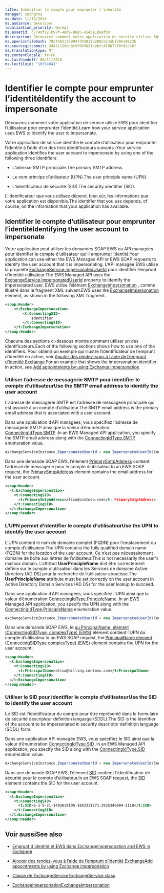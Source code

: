 ```yaml
---
title: Identifier le compte pour emprunter l’identité
manager: sethgros
ms.date: 11/16/2014
ms.audience: Developer
localization_priority: Normal
ms.assetid: c7749f12-b97f-48d9-88e5-a545e108efb0
description: Découvrez comment votre application de service utilise EWS pour identifier l’utilisateur pour emprunter l’identité.
ms.openlocfilehash: 78df4b511a9947d4d815b2802a53ab178b14622b
ms.sourcegitcommit: 34041125dc8c5f993b21cebfc4f8b72f0fd2cb6f
ms.translationtype: MT
ms.contentlocale: fr-FR
ms.lasthandoff: 06/11/2018
ms.locfileid: "19754841"
---
```

# <a name="identify-the-account-to-impersonate"></a><span data-ttu-id="8cdd3-103">Identifier le compte pour emprunter l’identité</span><span class="sxs-lookup"><span data-stu-id="8cdd3-103">Identify the account to impersonate</span></span>

<span data-ttu-id="8cdd3-104">Découvrez comment votre application de service utilise EWS pour identifier l’utilisateur pour emprunter l’identité.</span><span class="sxs-lookup"><span data-stu-id="8cdd3-104">Learn how your service application uses EWS to identify the user to impersonate.</span></span>
  
<span data-ttu-id="8cdd3-105">Votre application de service identifie le compte d’utilisateur pour emprunter l’identité à l’aide d’un des trois identificateurs suivants :</span><span class="sxs-lookup"><span data-stu-id="8cdd3-105">Your service application identifies the user account to impersonate by using one of the following three identifiers:</span></span>
  
- <span data-ttu-id="8cdd3-106">L’adresse SMTP principale.</span><span class="sxs-lookup"><span data-stu-id="8cdd3-106">The primary SMTP address.</span></span>
    
- <span data-ttu-id="8cdd3-107">Le nom principe d’utilisateur (UPN).</span><span class="sxs-lookup"><span data-stu-id="8cdd3-107">The user principle name (UPN).</span></span>
    
- <span data-ttu-id="8cdd3-108">L’identificateur de sécurité (SID).</span><span class="sxs-lookup"><span data-stu-id="8cdd3-108">The security identifier (SID).</span></span>
    
<span data-ttu-id="8cdd3-109">L’identificateur que vous utilisez dépend, bien sûr, les informations que votre application est disponible.</span><span class="sxs-lookup"><span data-stu-id="8cdd3-109">The identifier that you use depends, of course, on the information that your application has available.</span></span>
  
## <a name="identifying-the-user-account-to-impersonate"></a><span data-ttu-id="8cdd3-110">Identifier le compte d’utilisateur pour emprunter l’identité</span><span class="sxs-lookup"><span data-stu-id="8cdd3-110">Identifying the user account to impersonate</span></span>

<span data-ttu-id="8cdd3-111">Votre application peut utiliser les demandes SOAP EWS ou API managées pour identifier le compte d’utilisateur qui il emprunte l’identité.</span><span class="sxs-lookup"><span data-stu-id="8cdd3-111">Your application can use either the EWS Managed API or EWS SOAP requests to identify the user account that it is impersonating.</span></span> <span data-ttu-id="8cdd3-112">L’API managée EWS utilise la propriété [ExchangeService.ImpersonatedUserId](http://msdn.microsoft.com/en-us/library/microsoft.exchange.webservices.data.exchangeservice.impersonateduserid.aspx) pour identifier l’emprunt d’identité utilisateur.</span><span class="sxs-lookup"><span data-stu-id="8cdd3-112">The EWS Managed API uses the [ExchangeService.ImpersonatedUserId](http://msdn.microsoft.com/en-us/library/microsoft.exchange.webservices.data.exchangeservice.impersonateduserid.aspx) property to identify the impersonated user.</span></span> <span data-ttu-id="8cdd3-113">EWS utilise l’élément [ExchangeImpersonation](http://msdn.microsoft.com/library/d8cbac49-47d0-4745-a2a7-545d33f8da93%28Office.15%29.aspx) , comme illustré dans le fragment XML suivant.</span><span class="sxs-lookup"><span data-stu-id="8cdd3-113">EWS uses the [ExchangeImpersonation](http://msdn.microsoft.com/library/d8cbac49-47d0-4745-a2a7-545d33f8da93%28Office.15%29.aspx) element, as shown in the following XML fragment.</span></span> 
  
```XML
<soap:Header>
    <t:ExchangeImpersonation>
        <t:ConnectingSID>
            Identifier
        </t:ConnectingSID>
    </t:ExchangeImpersonation>
</soap:Header>
```

<span data-ttu-id="8cdd3-114">Chacune des sections ci-dessous montre comment utiliser un des identificateurs.</span><span class="sxs-lookup"><span data-stu-id="8cdd3-114">Each of the following sections shows how to use one of the identifiers.</span></span> <span data-ttu-id="8cdd3-115">Pour obtenir un exemple qui illustre l’identificateur de l’emprunt d’identité en action, voir [Ajouter des rendez-vous à l’aide de l’emprunt d’identité Exchange](how-to-add-appointments-by-using-exchange-impersonation.md).</span><span class="sxs-lookup"><span data-stu-id="8cdd3-115">For an example that shows the impersonation identifier in action, see [Add appointments by using Exchange impersonation](how-to-add-appointments-by-using-exchange-impersonation.md).</span></span>
  
### <a name="use-the-smtp-email-address-to-identify-the-user-account"></a><span data-ttu-id="8cdd3-116">Utiliser l’adresse de messagerie SMTP pour identifier le compte d’utilisateur</span><span class="sxs-lookup"><span data-stu-id="8cdd3-116">Use the SMTP email address to identify the user account</span></span>

<span data-ttu-id="8cdd3-117">L’adresse de messagerie SMTP est l’adresse de messagerie principale qui est associé à un compte d’utilisateur.</span><span class="sxs-lookup"><span data-stu-id="8cdd3-117">The SMTP email address is the primary email address that is associated with a user account.</span></span>
  
<span data-ttu-id="8cdd3-118">Dans une application d’API managées, vous spécifiez l’adresse de messagerie SMTP ainsi que la valeur d’énumération [ConnectingIdType.SMTP](http://msdn.microsoft.com/en-us/library/microsoft.exchange.webservices.data.connectingidtype.aspx) .</span><span class="sxs-lookup"><span data-stu-id="8cdd3-118">In an EWS Managed API application, you specify the SMTP email address along with the [ConnectingIdType.SMTP](http://msdn.microsoft.com/en-us/library/microsoft.exchange.webservices.data.connectingidtype.aspx) enumeration value.</span></span> 
  
```cs
exchangeServiceInstance.ImpersonatedUserId = new ImpersonatedUserId(ConnectingIdType.SMTP, "alisa@contoso.com");
```

<span data-ttu-id="8cdd3-119">Dans une demande SOAP EWS, l’élément [PrimarySmtpAddress](http://msdn.microsoft.com/library/eee79904-9412-4e61-b9b8-aff0ce25fade%28Office.15%29.aspx) contient l’adresse de messagerie pour le compte d’utilisateur.</span><span class="sxs-lookup"><span data-stu-id="8cdd3-119">In an EWS SOAP request, the [PrimarySmtpAddress](http://msdn.microsoft.com/library/eee79904-9412-4e61-b9b8-aff0ce25fade%28Office.15%29.aspx) element contains the email address for the user account.</span></span> 
  
```XML
<soap:Header>
  <t:ExchangeImpersonation>
    <t:ConnectingSID>
      <t:PrimarySmtpAddress>alisa@contoso.com</t: PrimarySmtpAddress>
    </t:ConnectingSID>
  </t:ExchangeImpersonation>
</soap:Header>
```

### <a name="use-the-upn-to-identify-the-user-account"></a><span data-ttu-id="8cdd3-120">L’UPN permet d’identifier le compte d’utilisateur</span><span class="sxs-lookup"><span data-stu-id="8cdd3-120">Use the UPN to identify the user account</span></span>

<span data-ttu-id="8cdd3-121">L’UPN contient le nom de domaine complet (FQDN) pour l’emplacement du compte d’utilisateur.</span><span class="sxs-lookup"><span data-stu-id="8cdd3-121">The UPN contains the fully qualified domain name (FQDN) for the location of the user account.</span></span> <span data-ttu-id="8cdd3-122">Ce n’est pas nécessairement domaine de boîte aux lettres de l’utilisateur.</span><span class="sxs-lookup"><span data-stu-id="8cdd3-122">This is not necessarily the user's mailbox domain.</span></span> <span data-ttu-id="8cdd3-123">L’attribut **UserPrincipleName** doit être correctement définie sur le compte d’utilisateur dans les Services de domaine Active Directory (AD DS) pour la recherche de l’utilisateur aboutisse.</span><span class="sxs-lookup"><span data-stu-id="8cdd3-123">The **UserPrincipleName** attribute must be set correctly on the user account in Active Directory Domain Services (AD DS) for the user lookup to succeed.</span></span> 
  
<span data-ttu-id="8cdd3-124">Dans une application d’API managées, vous spécifiez l’UPN ainsi que la valeur d’énumération [ConnectingIdType.PrincipleName](http://msdn.microsoft.com/en-us/library/microsoft.exchange.webservices.data.connectingidtype.aspx) .</span><span class="sxs-lookup"><span data-stu-id="8cdd3-124">In an EWS Managed API application, you specify the UPN along with the [ConnectingIdType.PrincipleName](http://msdn.microsoft.com/en-us/library/microsoft.exchange.webservices.data.connectingidtype.aspx) enumeration value.</span></span> 
  
```cs
exchangeServiceInstance.ImpersonatedUserId = new ImpersonatedUserId(ConnectingIdType.PrincipleName, "alias@billing.contoso.com");
```

<span data-ttu-id="8cdd3-125">Dans une demande SOAP EWS, le [au PrincipalName, élément (ConnectingSIDType, complexType) (EWS)](http://msdn.microsoft.com/library/6aac5388-c971-817b-b0bb-095a2639c6de%28Office.15%29.aspx) élément contient l’UPN du compte d’utilisateur.</span><span class="sxs-lookup"><span data-stu-id="8cdd3-125">In an EWS SOAP request, the [PrincipalName element (ConnectingSIDType complexType) (EWS)](http://msdn.microsoft.com/library/6aac5388-c971-817b-b0bb-095a2639c6de%28Office.15%29.aspx) element contains the UPN for the user account.</span></span> 
  
```XML
<soap:Header>
  <t:ExchangeImpersonation>
    <t:ConnectingSID>
      <t:PrincipalName>alisa@billing.contoso.com</t:PrincipalName>
    </t:ConnectingSID>
  </t:ExchangeImpersonation>
</soap:Header>
```

### <a name="use-the-sid-to-identify-the-user-account"></a><span data-ttu-id="8cdd3-126">Utiliser le SID pour identifier le compte d’utilisateur</span><span class="sxs-lookup"><span data-stu-id="8cdd3-126">Use the SID to identify the user account</span></span>

<span data-ttu-id="8cdd3-127">Le SID est l’identificateur du compte pour être représenté dans le formulaire de sécurité descripteur definition language (SDDL).</span><span class="sxs-lookup"><span data-stu-id="8cdd3-127">The SID is the identifier of the account to be impersonated in security descriptor definition language (SDDL) form.</span></span>
  
<span data-ttu-id="8cdd3-128">Dans une application API managée EWS, vous spécifiez le SID ainsi que la valeur d’énumération [ConnectingIdType.SID](http://msdn.microsoft.com/en-us/library/microsoft.exchange.webservices.data.connectingidtype.aspx) .</span><span class="sxs-lookup"><span data-stu-id="8cdd3-128">In an EWS Managed API application, you specify the SID along with the [ConnectingIdType.SID](http://msdn.microsoft.com/en-us/library/microsoft.exchange.webservices.data.connectingidtype.aspx) enumeration value.</span></span> 
  
```cs
exchangeServiceInstance.ImpersonatedUserId = new ImpersonatedUserId(ConnectingIdType.SID, "S-1-5-21-1493619105-1843311271-3936346804-1118");
```

<span data-ttu-id="8cdd3-129">Dans une demande SOAP EWS, l’élément [SID](http://msdn.microsoft.com/library/2f33b29b-163b-4106-a74d-6fb76ec38951%28Office.15%29.aspx) contient l’identificateur de sécurité pour le compte d’utilisateur.</span><span class="sxs-lookup"><span data-stu-id="8cdd3-129">In an EWS SOAP request, the [SID](http://msdn.microsoft.com/library/2f33b29b-163b-4106-a74d-6fb76ec38951%28Office.15%29.aspx) element contains the SID for the user account.</span></span> 
  
```XML
<soap:Header>
  <t:ExchangeImpersonation>
    <t:ConnectingSID>
      <t:SID>S-1-5-21-1493619105-1843311271-3936346804-1118</t:SID>
    </t:ConnectingSID>
  </t:ExchangeImpersonation>
</soap:Header>
```

## <a name="see-also"></a><span data-ttu-id="8cdd3-130">Voir aussi</span><span class="sxs-lookup"><span data-stu-id="8cdd3-130">See also</span></span>


- [<span data-ttu-id="8cdd3-131">Emprunt d'identité et EWS dans Exchange</span><span class="sxs-lookup"><span data-stu-id="8cdd3-131">Impersonation and EWS in Exchange</span></span>](impersonation-and-ews-in-exchange.md)
    
- [<span data-ttu-id="8cdd3-132">Ajouter des rendez-vous à l’aide de l’emprunt d’identité Exchange</span><span class="sxs-lookup"><span data-stu-id="8cdd3-132">Add appointments by using Exchange impersonation</span></span>](how-to-add-appointments-by-using-exchange-impersonation.md)
    
- [<span data-ttu-id="8cdd3-133">Classe de ExchangeService</span><span class="sxs-lookup"><span data-stu-id="8cdd3-133">ExchangeService class</span></span>](http://msdn.microsoft.com/en-us/library/microsoft.exchange.webservices.data.exchangeservice.aspx)
    
- [<span data-ttu-id="8cdd3-134">ExchangeImpersonation</span><span class="sxs-lookup"><span data-stu-id="8cdd3-134">ExchangeImpersonation</span></span>](http://msdn.microsoft.com/library/d8cbac49-47d0-4745-a2a7-545d33f8da93%28Office.15%29.aspx)
    

